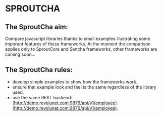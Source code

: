 SPROUTCHA
==========

The SproutCha aim:
--------------------

Compare javascript libraries thanks to small examples illustrating some imporant features of these frameworks.
At the moment the comparison applies only to SproutCore and Sencha frameworks, other frameworks are coming soon...

The SproutCha rules:
---------------------
- develop simple examples to show how the frameworks work.
- ensure that example look and feel is the same regardless of the library used.
- use the same REST backend: [http://demo.revolunet.com:9876/api/v1/employee](http://demo.revolunet.com:9876/api/v1/employee).
 